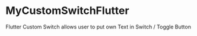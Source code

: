 # MyCustomSwitchFlutter
Flutter Custom Switch allows user to put own Text in Switch / Toggle Button
